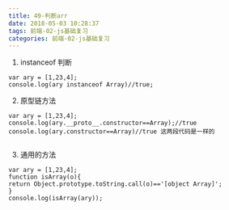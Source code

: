 ```yaml
---
title: 49-判断arr
date: 2018-05-03 10:28:37
tags: 前端-02-js基础复习
categories: 前端-02-js基础复习
---
```

1. instanceof 判断

```
var ary = [1,23,4];
console.log(ary instanceof Array)//true;
```

2. 原型链方法
```
var ary = [1,23,4];
console.log(ary.__proto__.constructor==Array);//true
console.log(ary.constructor==Array)//true 这两段代码是一样的
 
```

3. 通用的方法
```
var ary = [1,23,4];
function isArray(o){
return Object.prototype.toString.call(o)=='[object Array]';
}
console.log(isArray(ary));

```

 
